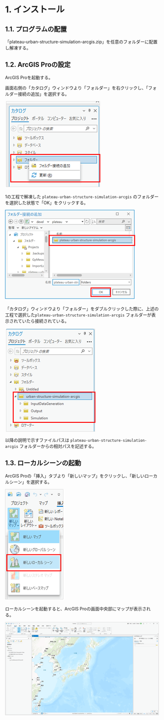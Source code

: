 # 1. インストール

## 1.1. プログラムの配置

「plateau-urban-structure-simulation-arcgis.zip」を任意のフォルダーに配置し解凍する。

## 1.2. ArcGIS Proの設定

ArcGIS Proを起動する。

画面右側の「カタログ」ウィンドウより「フォルダー」を右クリックし、「フォルダー接続の追加」を選択する。

![フォルダー接続画面](../resources/01installation/fig3.png)

1の工程で解凍した `plateau-urban-structure-simulation-arcgis` のフォルダーを選択した状態で「OK」をクリックする。

![接続するフォルダーの選択](../resources/01installation/fig4.png)

「カタログ」ウィンドウより「フォルダー」をダブルクリックした際に、上述の工程で選択した`plateau-urban-structure-simulation-arcgis` フォルダーが表示されていたら接続されている。

![フォルダーの接続完了画面](../resources/01installation/fig5.png)

以降の説明で示すファイルパスは `plateau-urban-structure-simulation-arcgis` フォルダーからの相対パスを記述する。

## 1.3. ローカルシーンの起動

ArcGIS Proの「挿入」タブより「新しいマップ」をクリックし、「新しいローカルシーン」を選択する。

![ローカルシーンの起動](../resources/01installation/fig6.png)

ローカルシーンを起動すると、ArcGIS Proの画面中央部にマップが表示される。

![ローカルシーン起動後の画面イメージ](../resources/01installation/image10.png)
